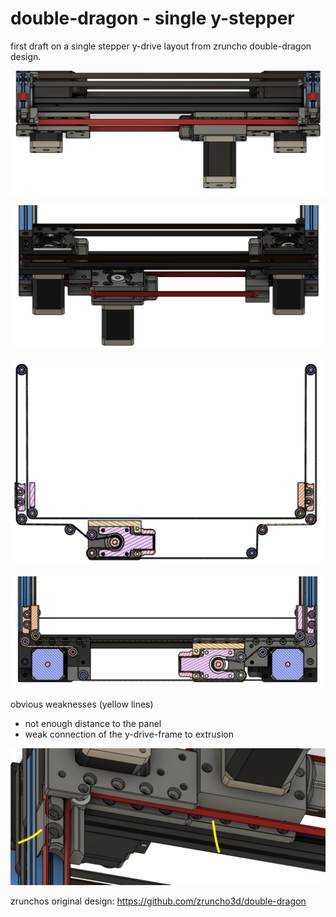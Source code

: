 # double-dragon - single y-stepper

first draft on a single stepper y-drive layout from zruncho double-dragon design.

![front](img/dd.singley1.PNG)

![front](single-y/img/dd.singley2.PNG)

![front](single-y/img/dd.singley3.PNG)

![front](single-y/img/dd.singley4.PNG)

obvious weaknesses (yellow lines)

- not enough distance to the panel
- weak connection of the y-drive-frame to extrusion

![front](single-y/img/dd.singley5.PNG)

zrunchos original design: https://github.com/zruncho3d/double-dragon

